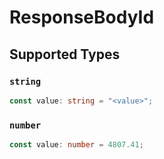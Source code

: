 # ResponseBodyId


## Supported Types

### `string`

```typescript
const value: string = "<value>";
```

### `number`

```typescript
const value: number = 4807.41;
```


